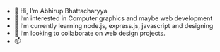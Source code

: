 - 👋 Hi, I’m Abhirup Bhattacharyya
- 👀 I’m interested in Computer graphics and maybe web development
- 🌱 I’m currently learning node.js, express.js, javascript and designing
- 💞️ I’m looking to collaborate on web design projects.
- 📫 

<!---
Abhirup27/Abhirup27 is a ✨ special ✨ repository because its `README.md` (this file) appears on your GitHub profile.
You can click the Preview link to take a look at your changes.
--->
